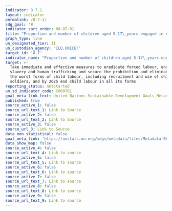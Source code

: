 ```yaml
---
indicator: 8.7.1
layout: indicator
permalink: /8-7-1/
sdg_goal: '8'
indicator_sort_order: 08-07-01
title: "Proportion and number of children aged 5‑17\_years engaged in child labour, by sex and age"
graph_type: line
un_designated_tier: II
un_custodian_agency: 'ILO,UNICEF'
target_id: '8.7'
indicator_name: "Proportion and number of children aged 5‑17\_years engaged in child labour, by sex and age"
target: >-
  Take immediate and effective measures to eradicate forced labour, end modern
  slavery and human trafficking and secure the prohibition and elimination of
  the worst forms of child labour, including recruitment and use of child
  soldiers, and by 2025 end child labour in all its forms
reporting_status: notstarted
un_sd_indicator_code: C080701
goal_meta_link_text: United Nations Sustainable Development Goals Metadata (pdf 525kB)
published: true
source_active_1: false
source_url_text_1: Link to Source
source_active_2: false
source_url_text_2: Link to Source
source_active_3: false
source_url_3: Link to Source
data_non_statistical: false
goal_meta_link: 'https://unstats.un.org/sdgs/metadata/files/Metadata-08-07-01.pdf'
data_show_map: false
source_active_4: false
source_url_text_4: Link to source
source_active_5: false
source_url_text_5: Link to source
source_active_6: false
source_url_text_6: Link to source
source_active_7: false
source_url_text_7: Link to source
source_active_8: false
source_url_text_8: Link to source
source_active_9: false
source_url_text_9: Link to source
---
```

